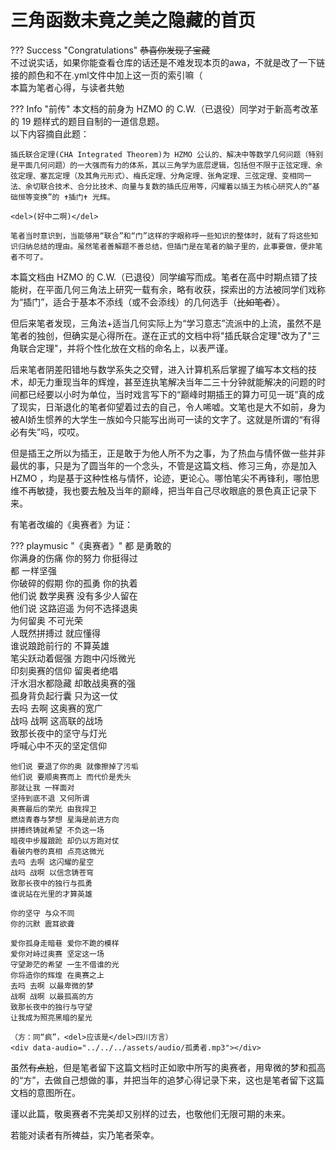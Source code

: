 # 三角函数未竟之美之隐藏的首页

??? Success "Congratulations"
    <del>恭喜你发现了宝藏</del>  
    不过说实话，如果你能查看仓库的话还是不难发现本页的awa，不就是改了一下链接的颜色和不在.yml文件中加上这一页的索引嘛（  
    本篇为笔者心得，与读者共勉

??? Info "前传"
    本文档的前身为 HZMO 的 C.W.（已退役）同学对于新高考改革的 19 题样式的题目自制的一道信息题。  
    以下内容摘自此题：

    插氏联合定理(CHA Integrated Theorem)为 HZMO 公认的、解决中等数学几何问题（特别是平面几何问题）的一大强而有力的体系，其以三角学为底层逻辑，包括但不限于正弦定理、余弦定理、塞瓦定理（及其角元形式）、梅氏定理、分角定理、张角定理、三弦定理、变相同一法、余切联合技术、合分比技术、向量与复数的插氏应用等，闪耀着以插王为核心研究人的“基础恒等变换”的 ✝插门✝ 光辉。

    <del>(好中二啊)</del>

    笔者当时意识到，当能够用“联合”和“门”这样的字眼称呼一些知识的整体时，就有了将这些知识归纳总结的理由。虽然笔者善解题不善总结，但插门是在笔者的脑子里的，此事要做，便非笔者不可了。

本篇文档由 HZMO 的 C.W.（已退役）同学编写而成。笔者在高中时期点错了技能树，在平面几何三角法上研究一载有余，略有收获，探索出的方法被同学们戏称为“插门”，适合于基本不添线（或不会添线）的几何选手（<del>比如笔者</del>）。

但后来笔者发现，三角法+适当几何实际上为“学习意志”流派中的上流，虽然不是笔者的独创，但确实是心得所在。遂在正式的文档中将"插氏联合定理"改为了"三角联合定理"，并将个性化放在文档的命名上，以表严谨。

后来笔者阴差阳错地与数学系失之交臂，进入计算机系后掌握了编写本文档的技术，却无力重现当年的辉煌，甚至连执笔解决当年二三十分钟就能解决的问题的时间都已经要以小时为单位，当时戏言写下的“巅峰时期插王的算力可见一斑”真的成了现实，日渐退化的笔者仰望着过去的自己，令人唏嘘。文笔也是大不如前，身为被AI娇生惯养的大学生一族如今只能写出尚可一读的文字了。这就是所谓的“有得必有失”吗，哎哎。

但是插王之所以为插王，正是敢于为他人所不为之事，为了热血与情怀做一些并非最优的事，只是为了圆当年的一个念头，不管是这篇文档、修习三角，亦是加入 HZMO ，均是基于这种性格与情怀，论迹，更论心。哪怕笔尖不再锋利，哪怕思维不再敏捷，我也要去触及当年的巅峰，把当年自己尽收眼底的景色真正记录下来。

有笔者改编的《奥赛者》为证：

??? playmusic "《奥赛者》"
    都 是勇敢的  
    你满身的伤痛 你的努力 你挺得过  
    都 一样坚强  
    你破碎的假期 你的孤勇 你的执着  
    他们说 数学奥赛 没有多少人留在  
    他们说 这路迢遥 为何不选择退奥  
    为何留奥 不可光荣  
    人既然拼搏过 就应懂得  
    谁说踉跄前行的 不算英雄  
    笔尖跃动着倔强 方跑中闪烁微光  
    印刻奥赛的信仰 留奥者绝唱  
    汗水泪水都隐藏 却敢战奥赛的强  
    孤身背负起行囊 只为这一仗  
    去吗 去啊 这奥赛的宽广  
    战吗 战啊 这高联的战场  
    致那长夜中的坚守与灯光  
    呼喊心中不灭的坚定信仰

    他们说 要退了你的奥 就像擦掉了污垢  
    他们说 要顺奥赛而上 而代价是秃头  
    那就让我 一样面对  
    坚持到底不退 又何所谓  
    奥赛最后的荣光 由我捍卫  
    燃烧青春与梦想 星海是前进方向  
    拼搏终铸就希望 不负这一场  
    暗夜中步履踉跄 却仍以方跑对仗  
    看破内卷的真相 点亮这微光  
    去吗 去啊 这闪耀的星空  
    战吗 战啊 以信念铸苍穹  
    致那长夜中的独行与孤勇  
    谁说站在光里的才算英雄

    你的坚守 与众不同  
    你的沉默 震耳欲聋

    爱你孤身走暗巷 爱你不跪的模样  
    爱你对峙过奥赛 坚定这一场  
    守望渺茫的希望 一生不借谁的光  
    你将造你的辉煌 在奥赛之上  
    去吗 去啊 以最卑微的梦  
    战啊 战啊 以最孤高的方  
    致那长夜中的独行与守望  
    让我成为照亮黑暗的星光

    （方：同“疯”，<del>应该是</del>四川方言）
    <div data-audio="../../../assets/audio/孤勇者.mp3"></div>

虽然<del>有点尬</del>，但是笔者留下这篇文档时正如歌中所写的奥赛者，用卑微的梦和孤高的“方”，去做自己想做的事，并把当年的追梦心得记录下来，这也是笔者留下这篇文档的意图所在。

谨以此篇，敬奥赛者不完美却又别样的过去，也敬他们无限可期的未来。

若能对读者有所裨益，实乃笔者荣幸。
